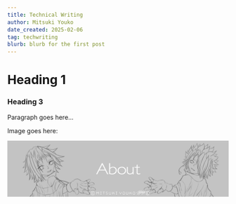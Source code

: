 ```yaml
---
title: Technical Writing
author: Mitsuki Youko
date_created: 2025-02-06
tag: techwriting
blurb: blurb for the first post
---
```


# Heading 1

### Heading 3

Paragraph goes here...

Image goes here:

<test what its like to put an image here..>

![testimage](/src/assets/img/about.jpg)